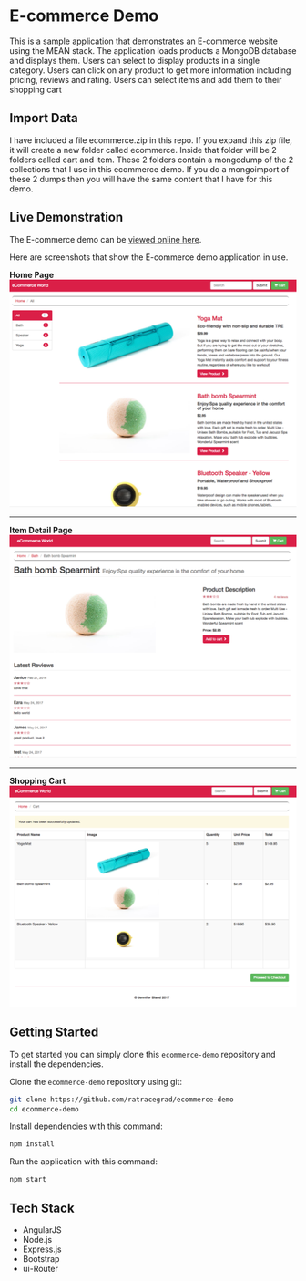 # E-commerce Demo

This is a sample application that demonstrates an E-commerce website using the MEAN stack. The application loads 
products a MongoDB database and displays them. Users can select to display products in a single category. Users can 
click on any product to get more information including pricing, reviews and rating. Users can select items and 
add them to their shopping cart

## Import Data
I have included a file ecommerce.zip in this repo. If you expand this zip file, it will create a new folder called ecommerce.  Inside that folder will be 2 folders called cart and item. These 2 folders contain a mongodump of the 2 collections that I use in this ecommerce demo. If you do a mongoimport of these 2 dumps then you will have the same content that I have for this demo.

## Live Demonstration

The E-commerce demo can be [viewed online here](https://jb-ecommerce-demo.herokuapp.com/).

Here are screenshots that show the E-commerce demo application in use.

**Home Page**
![Home Page](/screenshots/homePage.png?raw=true "Optional Title")

---

**Item Detail Page**
![Item Detail](/screenshots/itemDetail.png?raw=true "Optional Title")

---

**Shopping Cart**
![Shopping Cart](/screenshots/shoppingCart.png?raw=true "Shopping Cart")

## Getting Started
To get started  you can simply clone this `ecommerce-demo` repository and install the dependencies.

Clone the `ecommerce-demo` repository using git:

```bash
git clone https://github.com/ratracegrad/ecommerce-demo
cd ecommerce-demo
```

Install dependencies with this command:
```bash
npm install
```

Run the application with this command:
```bash
npm start
```

## Tech Stack
* AngularJS
* Node.js
* Express.js
* Bootstrap
* ui-Router

